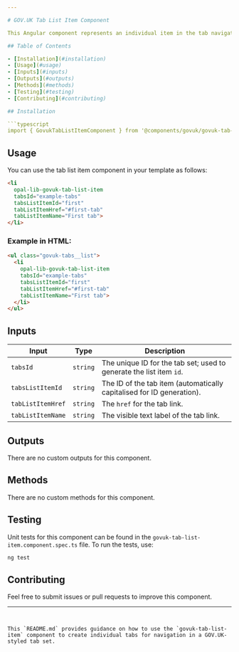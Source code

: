 ```yaml
---

# GOV.UK Tab List Item Component

This Angular component represents an individual item in the tab navigation for GOV.UK-styled tabs, allowing users to switch between different content panels.

## Table of Contents

- [Installation](#installation)
- [Usage](#usage)
- [Inputs](#inputs)
- [Outputs](#outputs)
- [Methods](#methods)
- [Testing](#testing)
- [Contributing](#contributing)

## Installation

```typescript
import { GovukTabListItemComponent } from '@components/govuk/govuk-tab-list-item/govuk-tab-list-item.component';
```

## Usage

You can use the tab list item component in your template as follows:

```html
<li
  opal-lib-govuk-tab-list-item
  tabsId="example-tabs"
  tabsListItemId="first"
  tabListItemHref="#first-tab"
  tabListItemName="First tab">
</li>
```

### Example in HTML:

```html
<ul class="govuk-tabs__list">
  <li
    opal-lib-govuk-tab-list-item
    tabsId="example-tabs"
    tabsListItemId="first"
    tabListItemHref="#first-tab"
    tabListItemName="First tab">
  </li>
</ul>
```

## Inputs

| Input               | Type     | Description                                                                |
|--------------------|----------|----------------------------------------------------------------------------|
| `tabsId`           | `string` | The unique ID for the tab set; used to generate the list item `id`.        |
| `tabsListItemId`   | `string` | The ID of the tab item (automatically capitalised for ID generation).      |
| `tabListItemHref`  | `string` | The `href` for the tab link.                                               |
| `tabListItemName`  | `string` | The visible text label of the tab link.                                    |

## Outputs

There are no custom outputs for this component.

## Methods

There are no custom methods for this component.

## Testing

Unit tests for this component can be found in the `govuk-tab-list-item.component.spec.ts` file. To run the tests, use:

```bash
ng test
```

## Contributing

Feel free to submit issues or pull requests to improve this component.

---
```


This `README.md` provides guidance on how to use the `govuk-tab-list-item` component to create individual tabs for navigation in a GOV.UK-styled tab set.
